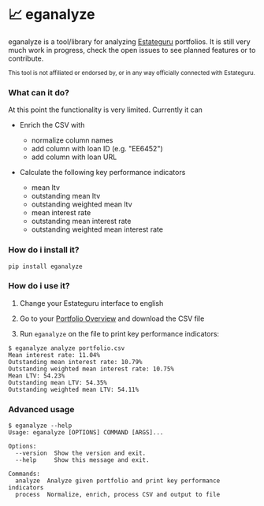 # 📈 eganalyze

eganalyze is a tool/library for analyzing [Estateguru](https://estateguru.co/) portfolios. It is still very much work in progress, check the open issues to see planned features or to contribute. 

<sub>This tool is not affiliated or endorsed by, or in any way officially connected with Estateguru.</sub>

### What can it do?

At this point the functionality is very limited. Currently it can

* Enrich the CSV with
    * normalize column names
    * add column with loan ID (e.g. "EE6452")
    * add column with loan URL

* Calculate the following key performance indicators
    * mean ltv
    * outstanding mean ltv
    * outstanding weighted mean ltv
    * mean interest rate
    * outstanding mean interest rate
    * outstanding weighted mean interest rate     

### How do i install it?

```
pip install eganalyze
```

### How do i use it?

1. Change your Estateguru interface to english

2. Go to your [Portfolio Overview](https://estateguru.co/portal/portfolio/details) and download the CSV file

3. Run `eganalyze` on the file to print key performance indicators:

```console
$ eganalyze analyze portfolio.csv
Mean interest rate: 11.04%
Outstanding mean interest rate: 10.79%
Outstanding weighted mean interest rate: 10.75%
Mean LTV: 54.23%
Outstanding mean LTV: 54.35%
Outstanding weighted mean LTV: 54.11%
```

### Advanced usage


```console
$ eganalyze --help
Usage: eganalyze [OPTIONS] COMMAND [ARGS]...

Options:
  --version  Show the version and exit.
  --help     Show this message and exit.

Commands:
  analyze  Analyze given portfolio and print key performance indicators
  process  Normalize, enrich, process CSV and output to file
```
